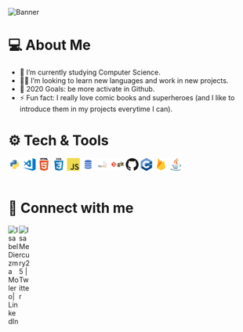 ![Banner](https://user-images.githubusercontent.com/37211333/99529592-5b684b80-29a0-11eb-9aea-4e5bf77f261e.jpg)


💻 About Me
======
- 🌱 I’m currently studying Computer Science. 
- 👩‍💻 I’m looking to learn new languages and work in new projects. 
- 📆 2020 Goals: be more activate in Github. 
- ⚡ Fun fact: I really love comic books and superheroes (and I like to introduce them in my projects everytime I can).

⚙️ Tech & Tools
======
<code><img alt="Python" width="26px" src="https://raw.githubusercontent.com/github/explore/80688e429a7d4ef2fca1e82350fe8e3517d3494d/topics/python/python.png"></code>
<code><img alt="Visual Studio Code" width="26px" src="https://raw.githubusercontent.com/github/explore/80688e429a7d4ef2fca1e82350fe8e3517d3494d/topics/visual-studio-code/visual-studio-code.png"></code>
<code><img alt="HTML5" width="26px" src="https://raw.githubusercontent.com/github/explore/80688e429a7d4ef2fca1e82350fe8e3517d3494d/topics/html/html.png"></code>
<code><img alt="CSS3" width="26px" src="https://raw.githubusercontent.com/github/explore/80688e429a7d4ef2fca1e82350fe8e3517d3494d/topics/css/css.png"></code>
<code><img alt="JavaScript" width="26px" src="https://raw.githubusercontent.com/github/explore/80688e429a7d4ef2fca1e82350fe8e3517d3494d/topics/javascript/javascript.png"></code>
<code><img alt="SQL" width="26px" src="https://raw.githubusercontent.com/github/explore/80688e429a7d4ef2fca1e82350fe8e3517d3494d/topics/sql/sql.png"></code>
<code><img alt="MySQL" width="26px" src="https://raw.githubusercontent.com/github/explore/80688e429a7d4ef2fca1e82350fe8e3517d3494d/topics/mysql/mysql.png"></code>
<code><img alt="Git" width="26px" src="https://raw.githubusercontent.com/github/explore/80688e429a7d4ef2fca1e82350fe8e3517d3494d/topics/git/git.png"></code>
<code><img alt="GitHub" width="26px" src="https://raw.githubusercontent.com/github/explore/78df643247d429f6cc873026c0622819ad797942/topics/github/github.png"></code>
<code><img alt="C++" width="26px" src= https://raw.githubusercontent.com/github/explore/80688e429a7d4ef2fca1e82350fe8e3517d3494d/topics/cpp/cpp.png></code>
<code><img alt="Firebase" width="26px" src=https://raw.githubusercontent.com/github/explore/80688e429a7d4ef2fca1e82350fe8e3517d3494d/topics/firebase/firebase.png></code>
<code><img alt="Java" width="26px" src=https://raw.githubusercontent.com/github/explore/80688e429a7d4ef2fca1e82350fe8e3517d3494d/topics/java/java.png></code>
<br/><br/>

🔮 Connect with me
======
[<img align="left" alt="Isabel Diezma Molero| LinkedIn" width="22px" src="https://cdn.jsdelivr.net/npm/simple-icons@v3/icons/linkedin.svg" />](https://www.linkedin.com/in/isabel-diezma-molero-965582193/)
[<img align="left" alt="IsaMercury25 | Twitter" width="22px" src="https://cdn.jsdelivr.net/npm/simple-icons@v3/icons/twitter.svg" />](https://twitter.com/IsaMercury25)

<!--
**IsabelDM/IsabelDM** is a ✨ _special_ ✨ repository because its `README.md` (this file) appears on your GitHub profile.

Here are some ideas to get you started:

- 🔭 I’m currently working on ...
- 🌱 I’m currently learning ...
- 👯 I’m looking to collaborate on ...
- 🤔 I’m looking for help with ...
- 💬 Ask me about ...
- 📫 How to reach me: ...
- 😄 Pronouns: ...
- ⚡ Fun fact: ...
-[![Anurag's github stats](https://github-readme-stats.vercel.app/api?username=IsabelDM)](https://github.com/anuraghazra/github-readme-stats)
-->
